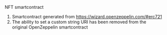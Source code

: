 NFT smartcontract

1. Smartcontract generated from https://wizard.openzeppelin.com/#erc721
2. The ability to set a custom string URI has been removed from the original OpenZeppelin smartcontract